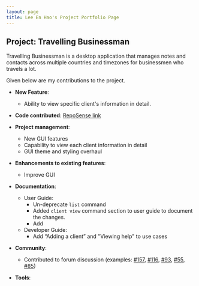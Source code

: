 ```yaml
---
layout: page
title: Lee En Hao's Project Portfolio Page
---
```


## Project: Travelling Businessman

Travelling Businessman is a desktop application that manages notes and contacts across multiple
countries and timezones for businessmen who travels a lot.

Given below are my contributions to the project.

* **New Feature**:
  * Ability to view specific client's information in detail.

* **Code contributed**: [RepoSense link](https://nus-cs2103-ay2021s1.github.io/tp-dashboard/#breakdown=true&search=leeenhao&sort=groupTitle&sortWithin=title&since=2020-08-14&timeframe=commit&mergegroup=&groupSelect=groupByRepos&checkedFileTypes=docs~functional-code~test-code~other&tabOpen=true&tabType=zoom&zA=LeeEnHao&zR=AY2021S1-CS2103T-F11-4%2Ftp%5Bmaster%5D&zACS=258.1984652947332&zS=2020-08-14&zFS=&zU=2020-10-14&zMG=false&zFTF=commit&zFGS=groupByRepos&zFR=false)

* **Project management**:
  * New GUI features
  * Capability to view each client information in detail
  * GUI theme and styling overhaul

* **Enhancements to existing features**:
  * Improve GUI

* **Documentation**:
  * User Guide:
    * Un-deprecate `list` command
    * Added `client view` command section to user guide to document the changes.
    * Add
  * Developer Guide:
    * Add “Adding a client” and "Viewing help" to use cases

* **Community**:
  * Contributed to forum discussion (examples: [\#157](https://github.com/nus-cs2103-AY2021S1/forum/issues/157), [\#116](https://github.com/nus-cs2103-AY2021S1/forum/issues/116), [\#93](https://github.com/nus-cs2103-AY2021S1/forum/issues/93), [\#55](https://github.com/nus-cs2103-AY2021S1/forum/issues/55), [\#85](https://github.com/nus-cs2103-AY2021S1/forum/issues/85#issuecomment-682309177))

* **Tools**:
